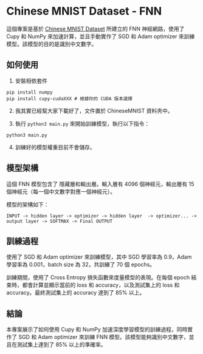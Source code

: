 # Chinese MNIST Dataset - FNN

這個專案是基於 [Chinese MNIST Dataset](https://www.kaggle.com/robertyyz/chinese-mnist) 所建立的 FNN 神經網路，使用了 Cupy 和 NumPy 來加速計算，並且手動實作了 SGD 和 Adam optimizer 來訓練模型。該模型的目的是識別中文數字。

## 如何使用

1. 安裝相依套件

```
pip install numpy
pip install cupy-cudaXXX # 根據你的 CUDA 版本選擇
```

2. 我其實已經幫大家下載好了，文件置於 ChineseMNIST 資料夾中。

3. 執行 `python3 main.py` 來開始訓練模型，執行以下指令：

```
python3 main.py
```

4. 訓練好的模型權重目前不會儲存。

## 模型架構

這個 FNN 模型包含了 隱藏層和輸出層。輸入層有 4096 個神經元，輸出層有 15 個神經元（每一個中文數字對應一個神經元）。

模型的架構如下：

```
INPUT -> hidden layer -> optimizer -> hidden layer  -> optimizer... -> output layer -> SOFTMAX -> Final OUTPUT
```

## 訓練過程

使用了 SGD 和 Adam optimizer 來訓練模型，其中 SGD 學習率為 0.9，Adam 學習率為 0.001，batch size 為 32，共訓練了 70 個 epochs。

訓練期間，使用了 Cross Entropy 損失函數來度量模型的表現。在每個 epoch 結束時，都會計算並顯示當前的 loss 和 accuracy，以及測試集上的 loss 和 accuracy。最終測試集上的 accuracy 達到了 85% 以上。

## 結論

本專案展示了如何使用 Cupy 和 NumPy 加速深度學習模型的訓練過程，同時實作了 SGD 和 Adam optimizer 來訓練 FNN 模型。該模型能夠識別中文數字，並且在測試集上達到了 85% 以上的準確率。
